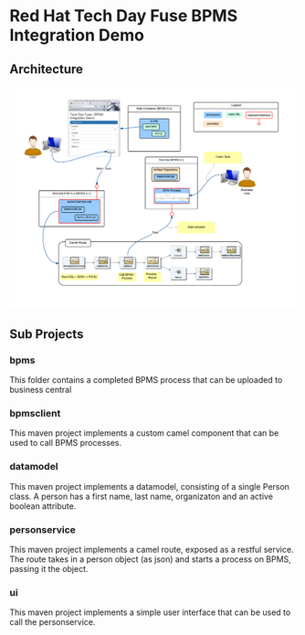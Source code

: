 # Red Hat Tech Day Fuse BPMS Integration Demo

## Architecture
![Architecture](architecture.png)

## Sub Projects
### bpms
This folder contains a completed BPMS process that can be uploaded to business central
### bpmsclient
This maven project implements a custom camel component that can be used to call BPMS processes.
### datamodel
This maven project implements a datamodel, consisting of a single Person class.  A person has a first name, last name, organizaton and an active boolean attribute.
### personservice
This maven project implements a camel route, exposed as a restful service. The route takes in a person object (as json) and starts a process on BPMS, passing it the object.
### ui
This maven project implements a simple user interface that can be used to call the personservice.
